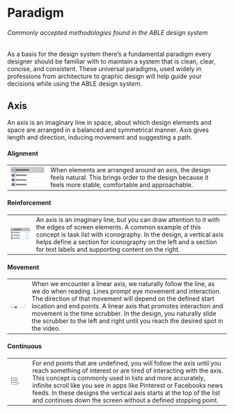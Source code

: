 


# Paradigm
###### Commonly accepted methodologies found in the ABLE design system
As a basis for the design system there’s a fundamental paradigm every designer should be familiar with to maintain a system that is clean, clear, concise, and consistent. These universal paradigms, used widely in professions from architecture to graphic design will help guide your decisions while using the ABLE design system.

## Axis
An axis is an imaginary line in space, about which design elements and space are arranged in a balanced and symmetrical manner. Axis gives length and direction, inducing movement and suggesting a path.

#### Alignment
<table border="0"><tr><td><img src="../assets/images/alignment.png" width="250"></td><td valign="top">
When elements are arranged around an axis, the design feels natural. This brings order to the design because it feels more stable, comfortable and approachable.
</td></tr></table>


#### Reinforcement
<table border="0"><tr><td><img src="../assets/images/reinforcement.png" width="250"></td><td valign="top">
An axis is an imaginary line, but you can draw attention to it with the edges of screen elements.  A common example of this concept is task list with iconography.  In the design, a vertical axis helps define a section for iconography on the left and a section for text labels and supporting content on the right.
</td></tr></table>


#### Movement
<table border="0"><tr><td><img src="../assets/images/movement.png" width="250"></td><td valign="top">
When we encounter a linear axis, we naturally follow the line, as we do when reading.  Lines prompt eye movement and interaction.  The direction of that movement will depend on the defined start location and end points. A linear axis that promotes interaction and movement is the time scrubber. In the design, you naturally slide the scrubber to the left and right until you reach the desired spot in the video. 
</td></tr></table>


#### Continuous
<table border="0"><tr><td><img src="../assets/images/continuous.png" width="250">
</td><td valign="top">
For end points that are undefined, you will follow the axis until you reach something of interest or are tired of interacting with the axis.  This concept is commonly used in lists and more accurately, infinite scroll like you see in apps like Pinterest or Facebooks news feeds. In these designs the vertical axis starts at the top of the list and continues down the screen without a defined stopping point.
</td></tr></table>

